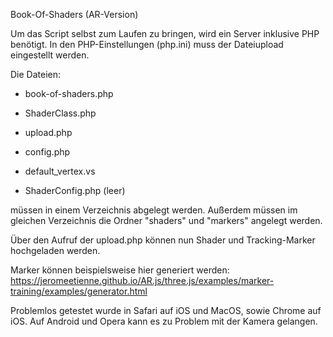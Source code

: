 Book-Of-Shaders (AR-Version)


Um das Script selbst zum Laufen zu bringen, wird ein Server inklusive PHP benötigt.
In den PHP-Einstellungen (php.ini) muss der Dateiupload eingestellt werden.


Die Dateien:

- book-of-shaders.php

- ShaderClass.php

- upload.php

- config.php

- default_vertex.vs

- ShaderConfig.php (leer)


müssen in einem Verzeichnis abgelegt werden. Außerdem müssen im gleichen Verzeichnis die Ordner "shaders" und "markers" angelegt werden.

Über den Aufruf der upload.php können nun Shader und Tracking-Marker hochgeladen werden.

Marker können beispielsweise hier generiert werden: https://jeromeetienne.github.io/AR.js/three.js/examples/marker-training/examples/generator.html

Problemlos getestet wurde in Safari auf iOS und MacOS, sowie Chrome auf iOS. Auf Android und Opera kann es zu Problem mit der Kamera gelangen.